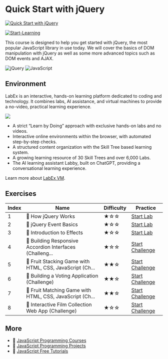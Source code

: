 # Quick Start with jQuery

[![Quick Start with jQuery](https://cover-creator.appbot.io/quick-start-with-jquery.png)](https://labex.io/courses/quick-start-with-jquery)

[![Start-Learning](https://img.shields.io/badge/Start-Learning-whitesmoke?style=for-the-badge)](https://labex.io/courses/quick-start-with-jquery)

This course is designed to help you get started with jQuery, the most popular JavaScript library in use today. We will cover the basics of DOM manipulation with jQuery as well as some more advanced topics such as DOM events and AJAX. 

![jQuery](https://img.shields.io/badge/jQuery-whitesmoke?style=for-the-badge&logo=jquery)
![JavaScript](https://img.shields.io/badge/JavaScript-whitesmoke?style=for-the-badge&logo=javascript)


## Environment

LabEx is an interactive, hands-on learning platform dedicated to coding and technology. It combines labs, AI assistance, and virtual machines to provide a no-video, practical learning experience.

![](https://tutorial-screenshot.getvm.io/images/vm-1725247253.png)

- A strict “Learn by Doing” approach with exclusive hands-on labs and no videos.
- Interactive online environments within the browser, with automated step-by-step checks.
- A structured content organization with the Skill Tree based learning system.
- A growing learning resource of 30 Skill Trees and over 6,000 Labs.
- The AI learning assistant Labby, built on ChatGPT, providing a conversational learning experience.

Learn more about [LabEx VM](https://support.labex.io/using-labex/virtual-machine).

## Exercises

|   Index | Name                                                     | Difficulty   | Practice                                                                                                                                          |
|---------|----------------------------------------------------------|--------------|---------------------------------------------------------------------------------------------------------------------------------------------------|
|       1 | 📖 How jQuery Works                                      | ★☆☆          | <a target='_blank' href='https://labex.io/tutorials/jquery-how-jquery-works-153752'>Start Lab</a>                                                 |
|       2 | 📖 jQuery Event Basics                                   | ★☆☆          | <a target='_blank' href='https://labex.io/tutorials/jquery-jquery-event-basics-153789'>Start Lab</a>                                              |
|       3 | 📖 Introduction to Effects                               | ★☆☆          | <a target='_blank' href='https://labex.io/tutorials/jquery-introduction-to-effects-153791'>Start Lab</a>                                          |
|       4 | 🎯 Building Responsive Accordion Interfaces (Challeng... | ★☆☆          | <a target='_blank' href='https://labex.io/tutorials/javascript-building-responsive-accordion-interfaces-challenge-300288'>Start Challenge</a>     |
|       5 | 🎯 Fruit Stacking Game with HTML, CSS, JavaScript (Ch... | ★★☆          | <a target='_blank' href='https://labex.io/tutorials/javascript-fruit-stacking-game-with-html-css-javascript-challenge-300292'>Start Challenge</a> |
|       6 | 🎯 Building a Voting Application (Challenge)             | ★★☆          | <a target='_blank' href='https://labex.io/tutorials/javascript-building-a-voting-application-challenge-300303'>Start Challenge</a>                |
|       7 | 🎯 Fruit Matching Game with HTML, CSS, JavaScript (Ch... | ★★☆          | <a target='_blank' href='https://labex.io/tutorials/javascript-fruit-matching-game-with-html-css-javascript-challenge-300290'>Start Challenge</a> |
|       8 | 🎯 Interactive Film Collection Web App (Challenge)       | ★☆☆          | <a target='_blank' href='https://labex.io/tutorials/javascript-interactive-film-collection-web-app-challenge-300286'>Start Challenge</a>          |

## More

- 🔗 [JavaScript Programming Courses](https://github.com/labex-labs/awesome-programming-courses)
- 🔗 [JavaScript Programming Projects](https://github.com/labex-labs/awesome-programming-projects)
- 🔗 [JavaScript Free Tutorials](https://github.com/labex-labs/javascript-free-tutorials)

